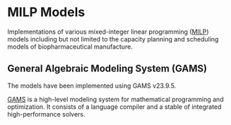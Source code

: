 # MILP Models

Implementations of various mixed-integer linear programming ([MILP](https://en.wikipedia.org/wiki/Integer_programming)) models including but not limited to the capacity planning and scheduling models of biopharmaceutical manufacture. 

## General Algebraic Modeling System (GAMS)

The models have been implemented using GAMS v23.9.5.

[GAMS](https://www.gams.com/products/introduction/) is a high-level modeling system for mathematical programming and optimization. It consists of a language compiler and a stable of integrated high-performance solvers. 


